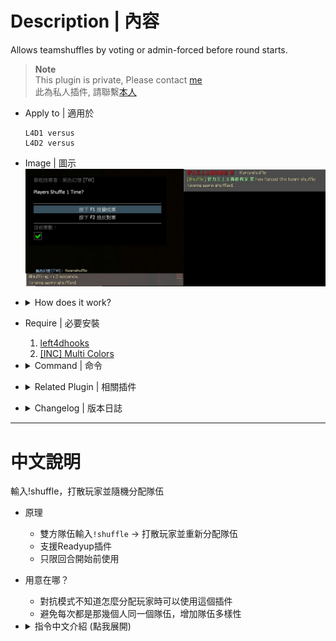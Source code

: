 # Description | 內容
Allows teamshuffles by voting or admin-forced before round starts.

> __Note__ <br/>
This plugin is private, Please contact [me](https://github.com/fbef0102/Game-Private_Plugin#私人插件列表-private-plugins-list)<br/>
此為私人插件, 請聯繫[本人](https://github.com/fbef0102/Game-Private_Plugin#私人插件列表-private-plugins-list)

* Apply to | 適用於
	```
	L4D1 versus
	L4D2 versus
	```

* Image | 圖示
	<br/>![l4d_teamshuffle_1](image/l4d_teamshuffle_1.jpg)

* <details><summary>How does it work?</summary>

	* In Versus -> Type ```!shuffle``` -> shuffle all players and distribute team automatically
	* Shuffle before game starts
</details>

* Require | 必要安裝
	1. [left4dhooks](https://forums.alliedmods.net/showthread.php?t=321696)
	2. [[INC] Multi Colors](https://github.com/fbef0102/L4D1_2-Plugins/releases/tag/Multi-Colors)

* <details><summary>Command | 命令</summary>

	* **Vote for a team shuffle. <number> = numbers of time to shuffle**
		```php
		sm_shuffle <number>
		sm_teamshuffle <number>
		```

	* **Force to Shuffle the teams. <number> = numbers of time to shuffle (Adm Required: ADMFLAG_ROOT)**
		```php
		sm_forceshuffle
		sm_forceteamshuffle
		```
</details>

* <details><summary>Related Plugin | 相關插件</summary>

	1. [readyup](/L4D_插件/Server_伺服器/readyup): Ready Plugin
		* 所有玩家準備才能開始遊戲的插件
	2. [l4d_mix](https://github.com/fbef0102/L4D1_2-Plugins/tree/master/l4d_mix): L4D1/2 Mix
		* 對抗模式中，投票選雙方隊長，雙方隊長再選隊員
</details>

* <details><summary>Changelog | 版本日誌</summary>

	* v1.1h (2025-5-26)
		* Use builtin-votes

	* v1.0h (2024-3-17)
		* Require lef4dhooks
		* Remake code, convert code to latest syntax
		* Fix warnings when compiling on SourceMod 1.11.
		* Optimize code and improve performance

	* v1.0
		* [Original Plugin by Tabun](https://github.com/Tabbernaut/L4D2-Plugins/tree/master/teamshuffle)
</details>

- - - -
# 中文說明
輸入!shuffle，打散玩家並隨機分配隊伍

* 原理
	* 雙方隊伍輸入```!shuffle``` -> 打散玩家並重新分配隊伍
	* 支援Readyup插件
	* 只限回合開始前使用

* 用意在哪？
	* 對抗模式不知道怎麼分配玩家時可以使用這個插件
	* 避免每次都是那幾個人同一個隊伍，增加隊伍多樣性

* <details><summary>指令中文介紹 (點我展開)</summary>

	* **開啟shuffle打散玩家並隨機分配隊伍, <數字> 指的是洗牌次數**
		```php
		sm_shuffle <數字>
		sm_teamshuffle <數字>
		```

	* **強制shuffle啟動, <數字> 指的是洗牌次數 (權限: ADMFLAG_ROOT)**
		```php
		sm_forceshuffle <數字>
		sm_forceteamshuffle <數字>
		```
</details>
